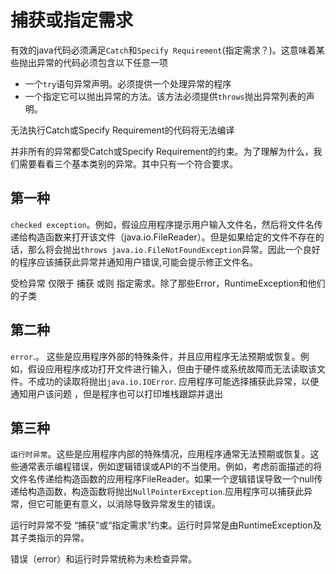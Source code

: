 # 捕获或指定需求
有效的java代码必须满足`Catch`和`Specify Requirement`(指定需求？)。这意味着某些抛出异常的代码必须包含以下任意一项

* 一个`try`语句异常声明。必须提供一个处理异常的程序
* 一个指定它可以抛出异常的方法。该方法必须提供`throws`抛出异常列表的声明。

无法执行Catch或Specify Requirement的代码将无法编译

并非所有的异常都受Catch或Specify Requirement的约束。为了理解为什么，我们需要看看三个基本类别的异常。其中只有一个符合要求。


## 第一种
`checked exception`。例如，假设应用程序提示用户输入文件名，然后将文件名传递给构造函数来打开该文件（java.io.FileReader）。但是如果给定的文件不存在的话，那么将会抛出`throws java.io.FileNotFoundException`异常。因此一个良好的程序应该捕获此异常并通知用户错误,可能会提示修正文件名。

受检异常 仅限于 捕获 或则 指定需求。除了那些Error，RuntimeException和他们的子类

## 第二种
`error`.。 这些是应用程序外部的特殊条件，并且应用程序无法预期或恢复。例如，假设应用程序成功打开文件进行输入，但由于硬件或系统故障而无法读取该文件。不成功的读取将抛出`java.io.IOError`. 应用程序可能选择捕获此异常，以便通知用户该问题 ，但是程序也可以打印堆栈跟踪并退出

## 第三种
`运行时异常`。这些是应用程序内部的特殊情况，应用程序通常无法预期或恢复。这些通常表示编程错误，例如逻辑错误或API的不当使用。例如，考虑前面描述的将文件名传递给构造函数的应用程序FileReader。如果一个逻辑错误导致一个null传递给构造函数，构造函数将抛出`NullPointerException`.应用程序可以捕获此异常，但它可能更有意义，以消除导致异常发生的错误。

运行时异常不受 “捕获”或“指定需求”约束。运行时异常是由RuntimeException及其子类指示的异常。

错误（error）和运行时异常统称为未检查异常。

